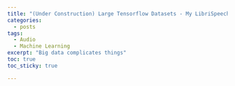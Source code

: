 ```yaml
---
title: "(Under Construction) Large Tensorflow Datasets - My LibriSpeech Journey"
categories:
  - posts
tags:
  - Audio
  - Machine Learning
excerpt: "Big data complicates things"
toc: true
toc_sticky: true

---
```

